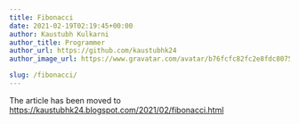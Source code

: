 ```yaml
---
title: Fibonacci
date: 2021-02-19T02:19:45+00:00
author: Kaustubh Kulkarni
author_title: Programmer
author_url: https://github.com/kaustubhk24
author_image_url: https://www.gravatar.com/avatar/b76fcfc82fc2e8fdc8075636f1735f61?s=200

slug: /fibonacci/
---
```

The article has been moved to  https://kaustubhk24.blogspot.com/2021/02/fibonacci.html
